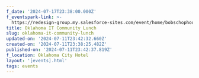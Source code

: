 ```yaml
---
f_date: '2024-07-17T23:38:00.000Z'
f_eventspark-link: >-
  https://redesign-group.my.salesforce-sites.com/event/home/bobschophouseredesign
title: Oklahoma IT Community Lunch
slug: oklahoma-it-community-lunch
updated-on: '2024-07-11T23:42:32.660Z'
created-on: '2024-07-11T23:38:25.482Z'
published-on: '2024-07-11T23:42:37.819Z'
f_location: Oklahoma City Hotel
layout: '[events].html'
tags: events
---
```



